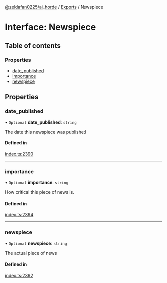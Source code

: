 [@zeldafan0225/ai_horde](../README.md) / [Exports](../modules.md) / Newspiece

# Interface: Newspiece

## Table of contents

### Properties

- [date\_published](Newspiece.md#date_published)
- [importance](Newspiece.md#importance)
- [newspiece](Newspiece.md#newspiece)

## Properties

### date\_published

• `Optional` **date\_published**: `string`

The date this newspiece was published

#### Defined in

[index.ts:2390](https://github.com/ZeldaFan0225/ai_horde/blob/d340ba6/index.ts#L2390)

___

### importance

• `Optional` **importance**: `string`

How critical this piece of news is.

#### Defined in

[index.ts:2394](https://github.com/ZeldaFan0225/ai_horde/blob/d340ba6/index.ts#L2394)

___

### newspiece

• `Optional` **newspiece**: `string`

The actual piece of news

#### Defined in

[index.ts:2392](https://github.com/ZeldaFan0225/ai_horde/blob/d340ba6/index.ts#L2392)
